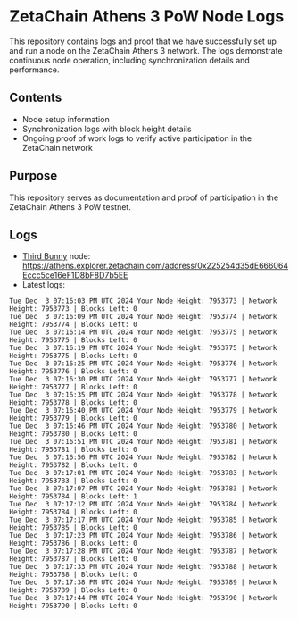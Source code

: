 # ZetaChain Athens 3 PoW Node Logs
This repository contains logs and proof that we have successfully set up and run a node on the ZetaChain Athens 3 network. The logs demonstrate continuous node operation, including synchronization details and performance.

## Contents
- Node setup information
- Synchronization logs with block height details
- Ongoing proof of work logs to verify active participation in the ZetaChain network

## Purpose
This repository serves as documentation and proof of participation in the ZetaChain Athens 3 PoW testnet.

## Logs

- [Third Bunny](https://thirdbunny.xyz/) node: https://athens.explorer.zetachain.com/address/0x225254d35dE666064Eccc5ce16eF1D8bF8D7b5EE
- Latest logs:
```
Tue Dec  3 07:16:03 PM UTC 2024 Your Node Height: 7953773 | Network Height: 7953773 | Blocks Left: 0
Tue Dec  3 07:16:09 PM UTC 2024 Your Node Height: 7953774 | Network Height: 7953774 | Blocks Left: 0
Tue Dec  3 07:16:14 PM UTC 2024 Your Node Height: 7953775 | Network Height: 7953775 | Blocks Left: 0
Tue Dec  3 07:16:19 PM UTC 2024 Your Node Height: 7953775 | Network Height: 7953775 | Blocks Left: 0
Tue Dec  3 07:16:25 PM UTC 2024 Your Node Height: 7953776 | Network Height: 7953776 | Blocks Left: 0
Tue Dec  3 07:16:30 PM UTC 2024 Your Node Height: 7953777 | Network Height: 7953777 | Blocks Left: 0
Tue Dec  3 07:16:35 PM UTC 2024 Your Node Height: 7953778 | Network Height: 7953778 | Blocks Left: 0
Tue Dec  3 07:16:40 PM UTC 2024 Your Node Height: 7953779 | Network Height: 7953779 | Blocks Left: 0
Tue Dec  3 07:16:46 PM UTC 2024 Your Node Height: 7953780 | Network Height: 7953780 | Blocks Left: 0
Tue Dec  3 07:16:51 PM UTC 2024 Your Node Height: 7953781 | Network Height: 7953781 | Blocks Left: 0
Tue Dec  3 07:16:56 PM UTC 2024 Your Node Height: 7953782 | Network Height: 7953782 | Blocks Left: 0
Tue Dec  3 07:17:01 PM UTC 2024 Your Node Height: 7953783 | Network Height: 7953783 | Blocks Left: 0
Tue Dec  3 07:17:07 PM UTC 2024 Your Node Height: 7953783 | Network Height: 7953784 | Blocks Left: 1
Tue Dec  3 07:17:12 PM UTC 2024 Your Node Height: 7953784 | Network Height: 7953784 | Blocks Left: 0
Tue Dec  3 07:17:17 PM UTC 2024 Your Node Height: 7953785 | Network Height: 7953785 | Blocks Left: 0
Tue Dec  3 07:17:23 PM UTC 2024 Your Node Height: 7953786 | Network Height: 7953786 | Blocks Left: 0
Tue Dec  3 07:17:28 PM UTC 2024 Your Node Height: 7953787 | Network Height: 7953787 | Blocks Left: 0
Tue Dec  3 07:17:33 PM UTC 2024 Your Node Height: 7953788 | Network Height: 7953788 | Blocks Left: 0
Tue Dec  3 07:17:38 PM UTC 2024 Your Node Height: 7953789 | Network Height: 7953789 | Blocks Left: 0
Tue Dec  3 07:17:44 PM UTC 2024 Your Node Height: 7953790 | Network Height: 7953790 | Blocks Left: 0
```
